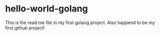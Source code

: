 # hello-world-golang

This is the read.me file in my first golang project.
Also happend to be my first github project!